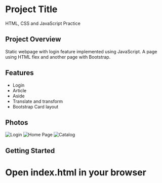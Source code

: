 # Project Title

HTML, CSS and JavaScript Practice

## Project Overview

Static webpage with login feature implemented using JavaScript. A page using HTML flex and another page with Bootstrap.

## Features

-   Login
-   Article
-   Aside
-   Translate and transform
-   Bootstrap Card layout

## Photos

![Login](./img/your-image.jpg)
![Home Page](./img/your-image.jpg)
![Catalog](./img/your-image.jpg)

## Getting Started

# Open index.html in your browser
